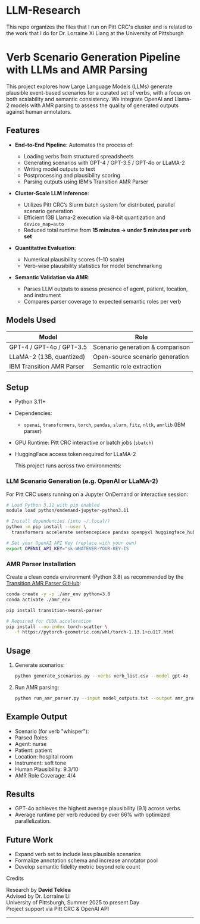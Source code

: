 # LLM-Research
This repo organizes the files that I run on Pitt CRC's cluster and is related to the work that I do for Dr. Lorraine Xi Liang at the University of Pittsburgh

# Verb Scenario Generation Pipeline with LLMs and AMR Parsing

This project explores how Large Language Models (LLMs) generate plausible event-based scenarios for a curated set of verbs, with a focus on both scalability and semantic consistency. We integrate OpenAI and Llama-2 models with AMR parsing to assess the quality of generated outputs against human annotators.

## Features

- **End-to-End Pipeline**: Automates the process of:
  - Loading verbs from structured spreadsheets
  - Generating scenarios with GPT-4 / GPT-3.5 / GPT-4o or LLaMA-2
  - Writing model outputs to text
  - Postprocessing and plausibility scoring
  - Parsing outputs using IBM’s Transition AMR Parser

- **Cluster-Scale LLM Inference**:
  - Utilizes Pitt CRC’s Slurm batch system for distributed, parallel scenario generation
  - Efficient 13B Llama-2 execution via 8-bit quantization and `device_map=auto`
  - Reduced total runtime from **15 minutes → under 5 minutes per verb set**

- **Quantitative Evaluation**:
  - Numerical plausibility scores (1–10 scale)
  - Verb-wise plausibility statistics for model benchmarking

- **Semantic Validation via AMR**:
  - Parses LLM outputs to assess presence of agent, patient, location, and instrument
  - Compares parser coverage to expected semantic roles per verb

## Models Used

| Model       | Role                                      |
|-------------|-------------------------------------------|
| GPT-4 / GPT-4o / GPT-3.5 | Scenario generation & comparison |
| LLaMA-2 (13B, quantized) | Open-source scenario generation  |
| IBM Transition AMR Parser | Semantic role extraction        |

## Setup

- Python 3.11+
- Dependencies:
  - `openai`, `transformers`, `torch`, `pandas`, `slurm`, `fitz`, `nltk`, `amrlib` (IBM parser)
- GPU Runtime: Pitt CRC interactive or batch jobs (`sbatch`)
- HuggingFace access token required for LLaMA-2

  This project runs across two environments:

### LLM Scenario Generation (e.g. OpenAI or LLaMA-2)

For Pitt CRC users running on a Jupyter OnDemand or interactive session:

```bash
# Load Python 3.11 with pip enabled
module load python/ondemand-jupyter-python3.11

# Install dependencies (into ~/.local/)
python -m pip install --user \
  transformers accelerate sentencepiece pandas openpyxl huggingface_hub openai==0.28 accelerate

# Set your OpenAI API Key (replace with your own)
export OPENAI_API_KEY="sk-WHATEVER-YOUR-KEY-IS
```

### AMR Parser Installation

Create a clean conda environment (Python 3.8) as recommended by the [Transition AMR Parser GitHub](https://github.com/sinantie/transition-amr-parser):

```bash
conda create -y -p ./amr_env python=3.8
conda activate ./amr_env
```

```bash
pip install transition-neural-parser

# Required for CUDA acceleration
pip install --no-index torch-scatter \
   -f https://pytorch-geometric.com/whl/torch-1.13.1+cu117.html
```

## Usage

1. Generate scenarios:
    ```bash
    python generate_scenarios.py --verbs verb_list.csv --model gpt-4o
    ```

2. Run AMR parsing:
    ```bash
    python run_amr_parser.py --input model_outputs.txt --output amr_graphs.txt
    ```
## Example Output

- Scenario (for verb "whisper"):
- Parsed Roles:
- Agent: nurse
- Patient: patient
- Location: hospital room
- Instrument: soft tone
- Human Plausibility: 9.3/10
- AMR Role Coverage: 4/4

## Results

- GPT-4o achieves the highest average plausibility (9.1) across verbs.
- Average runtime per verb reduced by over 66% with optimized parallelization.

## Future Work

- Expand verb set to include less plausible scenarios
- Formalize annotation schema and increase annotator pool
- Develop semantic fidelity metric beyond role count

Credits

Research by **David Teklea**  
Advised by Dr. Lorraine Li  
University of Pittsburgh, Summer 2025 to present Day  
Project support via Pitt CRC & OpenAI API

---


